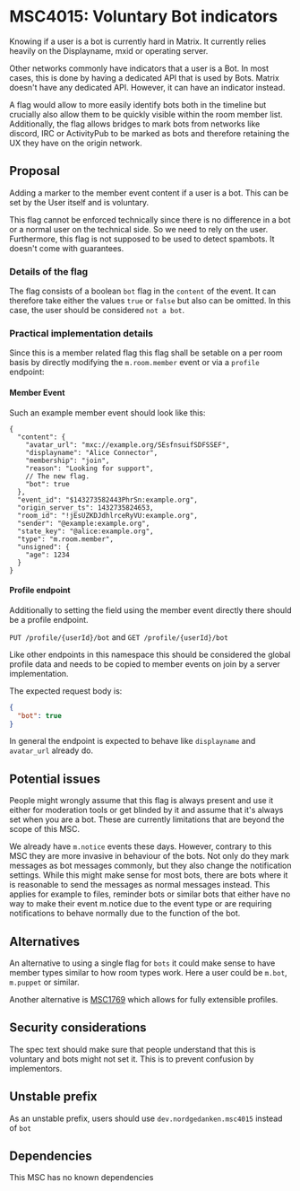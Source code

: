 # MSC4015: Voluntary Bot indicators

Knowing if a user is a bot is currently hard in Matrix. It currently relies heavily on the Displayname,
mxid or operating server.

Other networks commonly have indicators that a user is a Bot. In most cases, this is done by having
a dedicated API that is used by Bots. Matrix doesn't have any dedicated API. However, it can have
an indicator instead.

A flag would allow to more easily identify bots both in the timeline but crucially also allow them
to be quickly visible within the room member list.
Additionally, the flag allows bridges to mark bots from networks like discord, IRC or ActivityPub
to be marked as bots and therefore retaining the UX they have on the origin network.


## Proposal

Adding a marker to the member event content if a user is a bot. This can be set by the User itself
and is voluntary.

This flag cannot be enforced technically since there is no difference in a bot or a normal user on
the technical side. So we need to rely on the user. Furthermore, this flag is not supposed to be used
to detect spambots. It doesn't come with guarantees.

### Details of the flag

The flag consists of a boolean `bot` flag in the `content` of the event. It can therefore take either
the values `true` or `false` but also can be omitted. In this case, the user should be considered
`not a bot`.

### Practical implementation details

Since this is a member related flag this flag shall be setable on a per room basis by directly modifying
the `m.room.member` event or via a `profile` endpoint:

#### Member Event

Such an example member event should look like this:

```json5
{
  "content": {
    "avatar_url": "mxc://example.org/SEsfnsuifSDFSSEF",
    "displayname": "Alice Connector",
    "membership": "join",
    "reason": "Looking for support",
    // The new flag.
    "bot": true
  },
  "event_id": "$143273582443PhrSn:example.org",
  "origin_server_ts": 1432735824653,
  "room_id": "!jEsUZKDJdhlrceRyVU:example.org",
  "sender": "@example:example.org",
  "state_key": "@alice:example.org",
  "type": "m.room.member",
  "unsigned": {
    "age": 1234
  }
}
```

#### Profile endpoint

Additionally to setting the field using the member event directly there should be a profile endpoint.

`PUT /profile/{userId}/bot` and `GET /profile/{userId}/bot`

Like other endpoints in this namespace this should be considered the global profile data and needs to
be copied to member events on join by a server implementation.

The expected request body is:

```json
{
  "bot": true
}
```

In general the endpoint is expected to behave like `displayname` and `avatar_url` already do.

## Potential issues

People might wrongly assume that this flag is always present and use it either for moderation tools
or get blinded by it and assume that it's always set when you are a bot.
These are currently limitations that are beyond the scope of this MSC.

We already have `m.notice` events these days. However, contrary to this MSC they are more invasive in
behaviour of the bots. Not only do they mark messages as bot messages commonly, but they also change
the notification settings. While this might make sense for most bots, there are bots where it is
reasonable to send the messages as normal messages instead. This applies for example to files,
reminder bots or similar bots that either have no way to make their event m.notice due to the event type
or are requiring notifications to behave normally due to the function of the bot.


## Alternatives

An alternative to using a single flag for `bots` it could make sense to have member types similar to
how room types work. Here a user could be `m.bot`, `m.puppet` or similar.

Another alternative is [MSC1769](https://github.com/matrix-org/matrix-spec-proposals/pull/1769) which
allows for fully extensible profiles.


## Security considerations

The spec text should make sure that people understand that this is voluntary and bots might not set it.
This is to prevent confusion by implementors.

## Unstable prefix

As an unstable prefix, users should use `dev.nordgedanken.msc4015` instead of `bot`

## Dependencies

This MSC has no known dependencies
